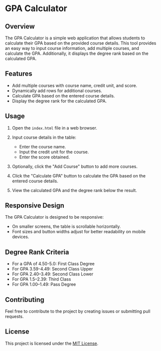 # GPA Calculator

## Overview

The GPA Calculator is a simple web application that allows students to calculate their GPA based on the provided course details. This tool provides an easy way to input course information, add multiple courses, and calculate the GPA. Additionally, it displays the degree rank based on the calculated GPA.

## Features

- Add multiple courses with course name, credit unit, and score.
- Dynamically add rows for additional courses.
- Calculate GPA based on the entered course details.
- Display the degree rank for the calculated GPA.

## Usage

1. Open the `index.html` file in a web browser.

2. Input course details in the table:
    - Enter the course name.
    - Input the credit unit for the course.
    - Enter the score obtained.

3. Optionally, click the "Add Course" button to add more courses.

4. Click the "Calculate GPA" button to calculate the GPA based on the entered course details.

5. View the calculated GPA and the degree rank below the result.

## Responsive Design

The GPA Calculator is designed to be responsive:
- On smaller screens, the table is scrollable horizontally.
- Font sizes and button widths adjust for better readability on mobile devices.

## Degree Rank Criteria

- For a GPA of 4.50-5.0: First Class Degree
- For GPA 3.59-4.49: Second Class Upper
- For GPA 2.40–3.49: Second Class Lower
- For GPA 1.5–2.39: Third Class
- For GPA 1.00–1.49: Pass Degree

## Contributing

Feel free to contribute to the project by creating issues or submitting pull requests.

## License

This project is licensed under the [MIT License](LICENSE).
